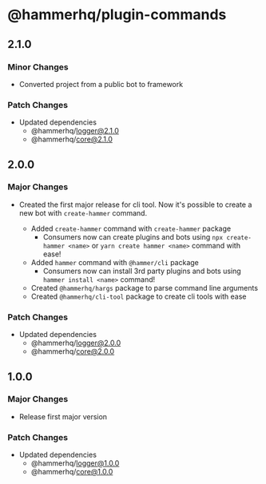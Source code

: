 # @hammerhq/plugin-commands

## 2.1.0

### Minor Changes

-   Converted project from a public bot to framework

### Patch Changes

-   Updated dependencies
    -   @hammerhq/logger@2.1.0
    -   @hammerhq/core@2.1.0

## 2.0.0

### Major Changes

-   Created the first major release for cli tool. Now it's possible to create a new bot with `create-hammer` command.

    -   Added `create-hammer` command with `create-hammer` package
        -   Consumers now can create plugins and bots using `npx create-hammer <name>` or `yarn create hammer <name>` command with ease!
    -   Added `hammer` command with `@hammer/cli` package
        -   Consumers now can install 3rd party plugins and bots using `hammer install <name>` command!
    -   Created `@hammerhq/hargs` package to parse command line arguments
    -   Created `@hammerhq/cli-tool` package to create cli tools with ease

### Patch Changes

-   Updated dependencies
    -   @hammerhq/logger@2.0.0
    -   @hammerhq/core@2.0.0

## 1.0.0

### Major Changes

-   Release first major version

### Patch Changes

-   Updated dependencies
    -   @hammerhq/logger@1.0.0
    -   @hammerhq/core@1.0.0
